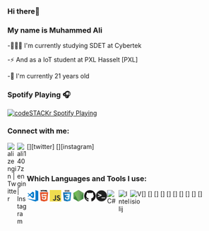 ### Hi there👋

### My name is Muhammed Ali
-👨🏻‍💻 I'm currently studying SDET at Cybertek

-⚡ And as a IoT student at PXL Hasselt [PXL]

-📅 I'm currently 21 years old

### Spotify Playing 🎧

[<img src="https://now-playing-codestackr.vercel.app/api/spotify-playing" alt="codeSTACKr Spotify Playing" width="350" />](https://open.spotify.com/user/fgv7jfku3ux6t9bcyrfh04xfg)

### Connect with me:

[<img align="left" alt="alizengin | Twitter" width="22px" src="https://cdn.jsdelivr.net/npm/simple-icons@v3/icons/twitter.svg" />][twitter]
[<img align="left" alt="ali1407zengin | Instagram" width="22px" src="https://cdn.jsdelivr.net/npm/simple-icons@v3/icons/instagram.svg" />][instagram]

<br />

### Which Languages and Tools I use:

[<img align="left" alt="Visual Studio Code" width="26px" src="https://raw.githubusercontent.com/github/explore/80688e429a7d4ef2fca1e82350fe8e3517d3494d/topics/visual-studio-code/visual-studio-code.png" />]
[<img align="left" alt="HTML5" width="26px" src="https://raw.githubusercontent.com/github/explore/80688e429a7d4ef2fca1e82350fe8e3517d3494d/topics/html/html.png" />]
[<img align="left" alt="JavaScript" width="26px" src="https://raw.githubusercontent.com/github/explore/80688e429a7d4ef2fca1e82350fe8e3517d3494d/topics/javascript/javascript.png" />]
[<img align="left" alt="CSS3" width="26px" src="https://raw.githubusercontent.com/github/explore/80688e429a7d4ef2fca1e82350fe8e3517d3494d/topics/css/css.png" />]
[<img align="left" alt="Node.js" width="26px" src="https://raw.githubusercontent.com/github/explore/80688e429a7d4ef2fca1e82350fe8e3517d3494d/topics/nodejs/nodejs.png" />]
[<img align="left" alt="GitHub" width="26px" src="https://raw.githubusercontent.com/github/explore/78df643247d429f6cc873026c0622819ad797942/topics/github/github.png" />]
[<img align="left" alt="Terminal" width="26px" src="https://raw.githubusercontent.com/github/explore/80688e429a7d4ef2fca1e82350fe8e3517d3494d/topics/terminal/terminal.png" />]
[<img align="left" alt="C#" width="26px" src="https://upload.wikimedia.org/wikipedia/commons/thumb/7/7a/C_Sharp_logo.svg/455px-C_Sharp_logo.svg.png" />]
[<img align="left" alt="Intellij" width="26px" src="https://external-content.duckduckgo.com/iu/?u=https%3A%2F%2Fupload.wikimedia.org%2Fwikipedia%2Fcommons%2Fthumb%2Fd%2Fd5%2FIntelliJ_IDEA_Logo.svg%2F1200px-IntelliJ_IDEA_Logo.svg.png&f=1&nofb=1" />]
[<img align="left" alt="Visio" width="26px" src="https://external-content.duckduckgo.com/iu/?u=https%3A%2F%2Fcdn.dribbble.com%2Fusers%2F3701%2Fscreenshots%2F3100068%2Ficon_2x.png&f=1&nofb=1" />]







